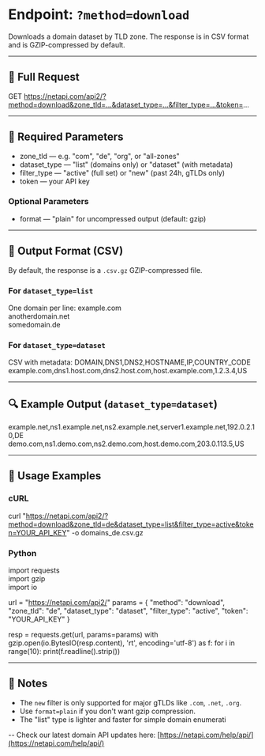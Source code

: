 # Endpoint: `?method=download`

Downloads a domain dataset by TLD zone. The response is in CSV format and is GZIP-compressed by default.

---

## 🔗 Full Request

GET https://netapi.com/api2/?method=download&zone_tld=...&dataset_type=...&filter_type=...&token=...

---

## 🔧 Required Parameters

- zone_tld — e.g. "com", "de", "org", or "all-zones"
- dataset_type — "list" (domains only) or "dataset" (with metadata)
- filter_type — "active" (full set) or "new" (past 24h, gTLDs only)
- token — your API key

### Optional Parameters

- format — "plain" for uncompressed output (default: gzip)

---

## 📄 Output Format (CSV)

By default, the response is a `.csv.gz` GZIP-compressed file.

### For `dataset_type=list`

One domain per line:
example.com  
anotherdomain.net  
somedomain.de  

### For `dataset_type=dataset`

CSV with metadata:
DOMAIN,DNS1,DNS2,HOSTNAME,IP,COUNTRY_CODE  
example.com,dns1.host.com,dns2.host.com,host.example.com,1.2.3.4,US

---

## 🔍 Example Output (`dataset_type=dataset`)

example.net,ns1.example.net,ns2.example.net,server1.example.net,192.0.2.10,DE  
demo.com,ns1.demo.com,ns2.demo.com,host.demo.com,203.0.113.5,US  

---

## 🧪 Usage Examples

### cURL

curl "https://netapi.com/api2/?method=download&zone_tld=de&dataset_type=list&filter_type=active&token=YOUR_API_KEY" -o domains_de.csv.gz

### Python

import requests  
import gzip  
import io

url = "https://netapi.com/api2/"
params = {
    "method": "download",
    "zone_tld": "de",
    "dataset_type": "dataset",
    "filter_type": "active",
    "token": "YOUR_API_KEY"
}

resp = requests.get(url, params=params)
with gzip.open(io.BytesIO(resp.content), 'rt', encoding='utf-8') as f:
    for i in range(10):
        print(f.readline().strip())

---

## 📌 Notes
- The `new` filter is only supported for major gTLDs like `.com`, `.net`, `.org`.
- Use `format=plain` if you don't want gzip compression.
- The "list" type is lighter and faster for simple domain enumerati

--
Check our latest domain API updates here: [https://netapi.com/help/api/](https://netapi.com/help/api/)
